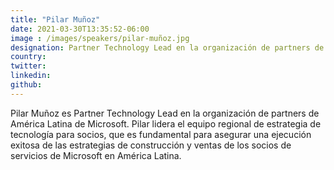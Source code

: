 ```yaml
---
title: "Pilar Muñoz"
date: 2021-03-30T13:35:52-06:00
image : /images/speakers/pilar-muñoz.jpg
designation: Partner Technology Lead en la organización de partners de América Latina de Microsoft
country: 
twitter: 
linkedin: 
github: 
---
```


Pilar Muñoz es Partner Technology Lead en la organización de partners de América Latina de Microsoft. Pilar lidera el equipo regional de estrategia de tecnología para socios, que es fundamental para asegurar una ejecución exitosa de las estrategias de construcción y ventas de los socios de servicios de Microsoft en América Latina.

